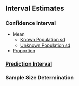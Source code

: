 ## Interval Estimates
### Confidence Interval
- Mean
  - [Known Population sd]([SC]-Descriptive-Analytics/[SC]-Sampling-and-Estimation/[M]-Confidence-Interval_Mean_Known-Population-sd.md)
  - [Unknown Population sd]([SC]-Descriptive-Analytics/[SC]-Sampling-and-Estimation/[M]-Confidence-Interval_Mean_Unknown-Population-sd.md)
- [Proportion]([SC]-Descriptive-Analytics/[SC]-Sampling-and-Estimation/[M]-Confidence-Interval_Proportion.md)
### [Prediction Interval]([SC]-Descriptive-Analytics/[SC]-Sampling-and-Estimation/[M]-Prediction-Interval.md)
### Sample Size Determination
